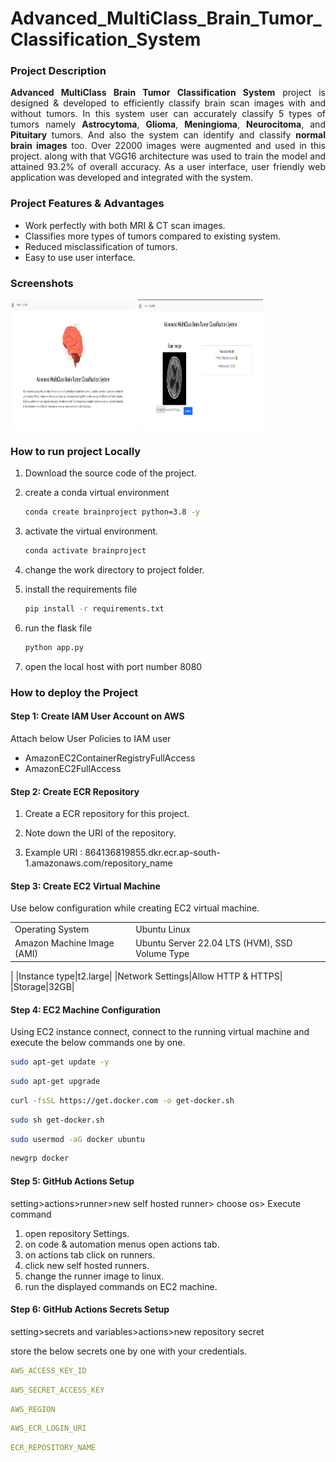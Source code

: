 # Advanced_MultiClass_Brain_Tumor_Classification_System

### Project Description
<p align="justify"><b>Advanced MultiClass Brain Tumor Classification System</b> project is designed & developed to efficiently classify brain scan images with and without tumors. In this system user can accurately classify 5 types of tumors namely <b>Astrocytoma</b>, <b>Glioma</b>, <b>Meningioma</b>, <b>Neurocitoma</b>, and <b>Pituitary</b> tumors. And also the system can identify and classify <b>normal brain images</b> too. Over 22000 images were augmented and used in this project. along with that VGG16 architecture was used to train the model and attained 93.2% of overall accuracy. As a user interface, user friendly web application was developed and integrated with the system.</p>

### Project Features &  Advantages
* Work perfectly with both MRI & CT scan images.
* Classifies more types of tumors compared to existing system.
* Reduced misclassification of tumors.
* Easy to use user interface.

### Screenshots
<img width="200" height="210" align="center" src="/screenshots/homepage.png">
<img width="200" height="210" align="center" src="/screenshots/classifypage.png">

### How to run project Locally
1. Download the source code of the project.
2. create a conda virtual environment

    ```bash
    conda create brainproject python=3.8 -y
    ``` 
3. activate the virtual environment.
    ```bash
    conda activate brainproject
    ```
4. change the work directory to project folder.
5. install the requirements file
    ```bash
    pip install -r requirements.txt
    ```
6. run the flask file
    ```bash
    python app.py
    ```
7. open the local host with port number 8080

### How to deploy the Project 

#### Step 1: Create IAM User Account on AWS

Attach below User Policies to IAM user
- AmazonEC2ContainerRegistryFullAccess
- AmazonEC2FullAccess

#### Step 2: Create ECR Repository

1. Create a ECR repository for this project.
2. Note down the URI of the repository. 

3. Example URI : 864136819855.dkr.ecr.ap-south-1.amazonaws.com/repository_name

#### Step 3: Create EC2 Virtual Machine
Use below configuration while creating EC2 virtual machine.

|||
|-|-|
|Operating System|Ubuntu Linux |
|Amazon Machine Image (AMI)| Ubuntu Server 22.04 LTS (HVM), SSD Volume Type
|
|Instance type|t2.large|
|Network Settings|Allow HTTP & HTTPS|
|Storage|32GB|

#### Step 4: EC2 Machine Configuration
Using EC2 instance connect, connect to the running virtual machine and execute the below commands one by one.

```bash
sudo apt-get update -y
```
```bash
sudo apt-get upgrade
```
```bash
curl -fsSL https://get.docker.com -o get-docker.sh
```
```bash
sudo sh get-docker.sh
```
```bash
sudo usermod -aG docker ubuntu
```
```bash
newgrp docker
```

#### Step 5: GitHub Actions Setup
setting>actions>runner>new self hosted runner> choose os> Execute command

1. open repository Settings.
2. on code & automation menus open actions tab.
3. on actions tab click on runners.
4. click new self hosted runners.
5. change the runner image to linux.
6. run the displayed commands on EC2 machine.

#### Step 6: GitHub Actions Secrets Setup
setting>secrets and variables>actions>new repository secret

store the below secrets one by one with your credentials.
```yaml
AWS_ACCESS_KEY_ID
```
```yaml
AWS_SECRET_ACCESS_KEY
```
```yaml
AWS_REGION
```
```yaml
AWS_ECR_LOGIN_URI
```
```yaml
ECR_REPOSITORY_NAME
```